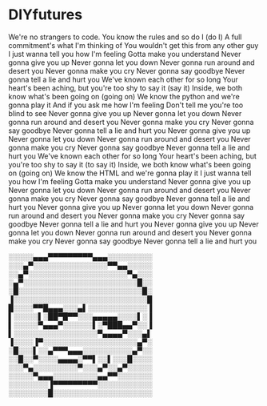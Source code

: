# DIYfutures

We're no strangers to code.
You know the rules and so do I (do I)
A full commitment's what I'm thinking of
You wouldn't get this from any other guy
I just wanna tell you how I'm feeling
Gotta make you understand
Never gonna give you up
Never gonna let you down
Never gonna run around and desert you
Never gonna make you cry
Never gonna say goodbye
Never gonna tell a lie and hurt you
We've known each other for so long
Your heart's been aching, but you're too shy to say it (say it)
Inside, we both know what's been going on (going on)
We know the python and we're gonna play it
And if you ask me how I'm feeling
Don't tell me you're too blind to see
Never gonna give you up
Never gonna let you down
Never gonna run around and desert you
Never gonna make you cry
Never gonna say goodbye
Never gonna tell a lie and hurt you
Never gonna give you up
Never gonna let you down
Never gonna run around and desert you
Never gonna make you cry
Never gonna say goodbye
Never gonna tell a lie and hurt you
We've known each other for so long
Your heart's been aching, but you're too shy to say it (to say it)
Inside, we both know what's been going on (going on)
We know the HTML and we're gonna play it
I just wanna tell you how I'm feeling
Gotta make you understand
Never gonna give you up
Never gonna let you down
Never gonna run around and desert you
Never gonna make you cry
Never gonna say goodbye
Never gonna tell a lie and hurt you
Never gonna give you up
Never gonna let you down
Never gonna run around and desert you
Never gonna make you cry
Never gonna say goodbye
Never gonna tell a lie and hurt you
Never gonna give you up
Never gonna let you down
Never gonna run around and desert you
Never gonna make you cry
Never gonna say goodbye
Never gonna tell a lie and hurt you

░░░░░▄▄▄▀▀▀▀▀▀▀▀▀▄▄▄░░░░░░░░░
░░░▄▀░░░░░░░░░░░░░░░▀▀▄▄░░░░░
░░▄▀░░░░░░░░░░░░░░░░░░░░▀▄░░░
░▄▀░░░░░░░░░░░░░░░░░░░░░░░█░░
░█░░░░░░░░░░░░░░░░░░░░░░░░░█░
▐░░░░░░░░░░░░░░░░░░░░░░░░░░░█
█░░░░▀▀█▄▄▄░░░▄▌░░░░░░░░░░░░▐
▌░░░░░▌░██▀█▀▀░░░▄▄▄▄▄░░░░▌░▐
▌░░░░░▀▄▄▄▀░░░░░░▌░▀███▄▄▀░░▐
▌░░░░░░░░░░░░░░░░░▀▄▄▄▄▀░░░▄▌
▐░░░░▐▀░░░░░░░░░░░░░░░░░░░▄▀░
░█░░░▌░░▄▀▀▀▄▄▄░░░░░░░░░░▄▀░░
░░█░░▀░░░░▄▄▄▄░▀▀▌░░▌░░░█░░░░
░░░▀▄░░░░░░░░░▀░░░▄▀░░▄▀░░░░░
░░░░░▀▄▄▄░░░░░░░░░▄▄▀▀░░░░░░░
░░░░░░░░▐▀▀▀▀▀▀▀▀▀░░░░░░░░░░░
░░░░░░░░█░░░░░░░░░░░░░░░░░░░░
